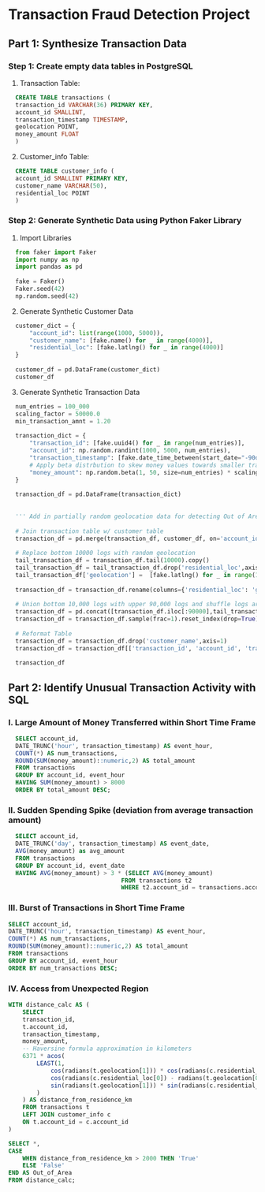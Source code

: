 # Transaction Fraud Detection Project
## Part 1: Synthesize Transaction Data
### Step 1: Create empty data tables in PostgreSQL
1. Transaction Table:

```sql
  CREATE TABLE transactions (
  transaction_id VARCHAR(36) PRIMARY KEY,
  account_id SMALLINT,
  transaction_timestamp TIMESTAMP,
  geolocation POINT,
  money_amount FLOAT
  )
```
2. Customer_info Table:
```sql
  CREATE TABLE customer_info (
  account_id SMALLINT PRIMARY KEY,
  customer_name VARCHAR(50),
  residential_loc POINT
  )
```
### Step 2: Generate Synthetic Data using Python Faker Library
1. Import Libraries
```python
  from faker import Faker
  import numpy as np
  import pandas as pd
  
  fake = Faker()
  Faker.seed(42)
  np.random.seed(42)
```
2. Generate Synthetic Customer Data
```python
  customer_dict = {
      "account_id": list(range(1000, 5000)),
      "customer_name": [fake.name() for _ in range(4000)],
      "residential_loc": [fake.latlng() for _ in range(4000)]
  }
  
  customer_df = pd.DataFrame(customer_dict)
  customer_df
```

3. Generate Synthetic Transaction Data
```python
  num_entries = 100_000
  scaling_factor = 50000.0
  min_transaction_amnt = 1.20
  
  transaction_dict = {
      "transaction_id": [fake.uuid4() for _ in range(num_entries)],
      "account_id": np.random.randint(1000, 5000, num_entries),
      "transaction_timestamp": [fake.date_time_between(start_date="-90d", end_date="now") for _ in range(num_entries)],
      # Apply beta distrbution to skew money values towards smaller transaction amounts
      "money_amount": np.random.beta(1, 50, size=num_entries) * scaling_factor + min_transaction_amnt
  }
  
  transaction_df = pd.DataFrame(transaction_dict)
  
  
  ''' Add in partially random geolocation data for detecting Out of Area Logins '''
  
  # Join transaction table w/ customer table
  transaction_df = pd.merge(transaction_df, customer_df, on='account_id', how='left')
  
  # Replace bottom 10000 logs with random geolocation
  tail_transaction_df = transaction_df.tail(10000).copy()
  tail_transaction_df = tail_transaction_df.drop('residential_loc',axis=1)
  tail_transaction_df['geolocation'] =  [fake.latlng() for _ in range(10000)]
  
  transaction_df = transaction_df.rename(columns={'residential_loc': 'geolocation'})
  
  # Union bottom 10,000 logs with upper 90,000 logs and shuffle logs around
  transaction_df = pd.concat([transaction_df.iloc[:90000],tail_transaction_df])
  transaction_df = transaction_df.sample(frac=1).reset_index(drop=True)
  
  # Reformat Table
  transaction_df = transaction_df.drop('customer_name',axis=1)
  transaction_df = transaction_df[['transaction_id', 'account_id', 'transaction_timestamp', 'geolocation', 'money_amount']]
  
  transaction_df
```
## Part 2: Identify Unusual Transaction Activity with SQL
### I. Large Amount of Money Transferred within Short Time Frame
```SQL
  SELECT account_id, 
  DATE_TRUNC('hour', transaction_timestamp) AS event_hour,
  COUNT(*) AS num_transactions,
  ROUND(SUM(money_amount)::numeric,2) AS total_amount
  FROM transactions
  GROUP BY account_id, event_hour
  HAVING SUM(money_amount) > 8000
  ORDER BY total_amount DESC;
```
### II. Sudden Spending Spike (deviation from average transaction amount)
```SQL
  SELECT account_id,
  DATE_TRUNC('day', transaction_timestamp) AS event_date,
  AVG(money_amount) as avg_amount
  FROM transactions
  GROUP BY account_id, event_date
  HAVING AVG(money_amount) > 3 * (SELECT AVG(money_amount)
  								FROM transactions t2
  								WHERE t2.account_id = transactions.account_id)
```
### III. Burst of Transactions in Short Time Frame
```SQL
SELECT account_id, 
DATE_TRUNC('hour', transaction_timestamp) AS event_hour,
COUNT(*) AS num_transactions,
ROUND(SUM(money_amount)::numeric,2) AS total_amount
FROM transactions
GROUP BY account_id, event_hour
ORDER BY num_transactions DESC;
```
### IV. Access from Unexpected Region
```SQL
WITH distance_calc AS (
	SELECT 
	transaction_id,
	t.account_id, 
	transaction_timestamp,
	money_amount,
	-- Haversine formula approximation in kilometers
	6371 * acos(
		LEAST(1, 
			cos(radians(t.geolocation[1])) * cos(radians(c.residential_loc[1])) * 
			cos(radians(c.residential_loc[0]) - radians(t.geolocation[0])) + 
			sin(radians(t.geolocation[1])) * sin(radians(c.residential_loc[1]))
		)
	) AS distance_from_residence_km
	FROM transactions t
	LEFT JOIN customer_info c
	ON t.account_id = c.account_id
)

SELECT *,
CASE
	WHEN distance_from_residence_km > 2000 THEN 'True'
	ELSE 'False'
END AS Out_of_Area
FROM distance_calc;
```
